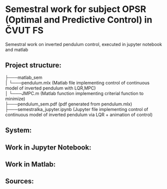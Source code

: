 # Semestral work for subject OPSR (Optimal and Predictive Control) in ČVUT FS

Semestral work on inverted pendulum control, executed in jupyter notebook and matlab

## Project structure:<br />

├───matlab_sem<br /> 
│   └───pendulum.mlx (Matlab file implementing control of continuous model of inverted pendulum with LQR,MPC)<br />
│   └───JMPC.m       (Matlab function implementing criterial function to minimize)<br /> 
├───pendulum_sem.pdf            (pdf generated from pendulum.mlx)
├───semestralka_jupyter.ipynb   (Jupyter file implementing control of continuous model of inverted pendulum via LQR + animation of control)<br />


## System:



## Work in Jupyter Notebook: 



## Work in Matlab: 



## Sources: 
